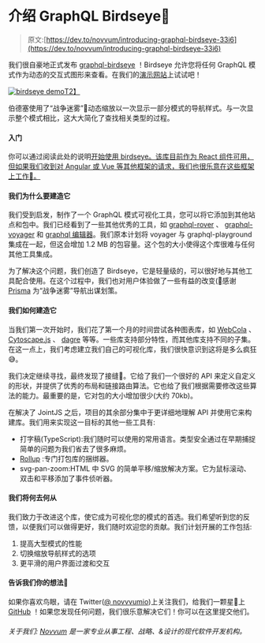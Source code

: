 # 介绍 GraphQL Birdseye🦅

> 原文:[https://dev.to/novvum/introducing-graphql-birdseye-33i6](https://dev.to/novvum/introducing-graphql-birdseye-33i6)

我们很自豪地正式发布 [graphql-birdseye](https://github.com/Novvum/graphql-birdseye) ！Birdseye 允许您将任何 GraphQL 模式作为动态的交互式图形来查看。在我们的[演示网站](https://birdseye.novvum.io/)上试试吧！

[![birdseye demo](../Images/c90e69ffa1f1fee2edd5cc7187723c7b.png)T2】](https://res.cloudinary.com/practicaldev/image/fetch/s--kwlTIX7G--/c_limit%2Cf_auto%2Cfl_progressive%2Cq_66%2Cw_880/https://assets.website-files.com/5c2fa00d1b7e00754f79fd3e/5cbf5dcf3045160bf4fcbeca_1%2AQcqM1X6b4wlo2AUWHn_5zQ.gif)

伯德塞使用了“战争迷雾”🌁动态缩放以一次显示一部分模式的导航样式。与一次显示整个模式相比，这大大简化了查找相关类型的过程。

#### [](#getting-started)入门

你可以通过阅读此处的说明[开始使用 birdseye。该库目前作为 React 组件可用，但如果我们收到对 Angular 或 Vue 等其他框架的请求，我们也很乐意在这些框架上工作🙂。](https://github.com/Novvum/graphql-birdseye#installation)

#### [](#why-we-built-it)我们为什么要建造它

我们受到启发，制作了一个 GraphQL 模式可视化工具，您可以将它添加到其他站点和包中。我们已经看到了一些其他优秀的工具，如 [graphql-rover](https://brbb.github.io/graphql-rover/) 、 [graphql-voyager](https://www.npmjs.com/package/graphql-voyager) 和 [graphql 编辑器](https://graphqleditor.com/)。我们原本计划将 voyager 与 graphql-playground 集成在一起，但这会增加 1.2 MB 的包容量。这个包的大小使得这个库很难与任何其他工具集成。

为了解决这个问题，我们创造了 Birdseye，它是轻量级的，可以很好地与其他工具配合使用。在这个过程中，我们也对用户体验做了一些有益的改变(📣感谢 [Prisma](https://www.prisma.io/) 为“战争迷雾”导航出谋划策。

#### [](#how-we-built-it)我们如何建造它

当我们第一次开始时，我们花了第一个月的时间尝试各种图表库，如 [WebCola](https://github.com/tgdwyer/WebCola) 、 [Cytoscape.js](http://js.cytoscape.org/) 、 [dagre](https://github.com/dagrejs/dagre) 等等。一些库支持部分特性，而其他库支持不同的子集。在这一点上，我们考虑建立我们自己的可视化库，我们很快意识到这将是多么疯狂😅。

我们决定继续寻找，最终发现了接缝🎊。它给了我们一个很好的 API 来定义自定义的形状，并提供了优秀的布局和链接路由算法。它也给了我们根据需要修改这些算法的能力。最重要的是，它对包的大小增加很少(大约 70kb)。

在解决了 JointJS 之后，项目的其余部分集中于更详细地理解 API 并使用它来构建库。我们用来实现这一目标的其他一些工具有:

*   打字稿(TypeScript):我们随时可以使用的常用语言。类型安全通过在早期捕捉简单的问题为我们省去了很多麻烦。
*   [Rollup](https://rollupjs.org/guide/en) :专门打包库的捆绑器。
*   svg-pan-zoom:HTML 中 SVG 的简单平移/缩放解决方案。它为鼠标滚动、双击和平移添加了事件侦听器。

#### [](#where-we-go-from-here)我们将何去何从

我们致力于改进这个库，使它成为可视化您的模式的首选。我们希望听到您的反馈，以便我们可以做得更好，我们随时欢迎您的贡献。我们计划开展的工作包括:

1.  提高大型模式的性能
2.  切换缩放导航样式的选项
3.  更平滑的用户界面过渡和交互

#### [](#tell-us-what-you-think)告诉我们你的想法🤔

如果你喜欢鸟眼，请在 Twitter([@ novvvumio](https://twitter.com/novvumio))上关注我们，给我们一颗星🌟上 [GitHub](https://github.com/Novvum/graphql-birdseye) ！如果您发现任何问题，我们很乐意解决它们！你可以在这里提交他们。

###### [](#about-us-novvum-is-a-modern-software-development-agency-specializing-in-both-engineering-strategy-amp-design)关于我们: [Novvum](https://novvum.io) 是一家专业从事工程、战略、&设计的现代软件开发机构。